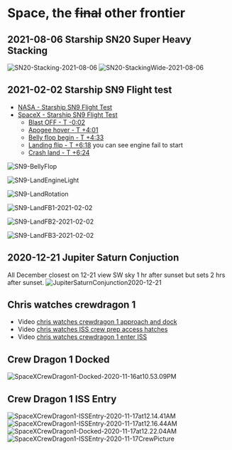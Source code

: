 # Space, the ~~final~~ other frontier

## 2021-08-06 Starship SN20 Super Heavy Stacking
![SN20-Stacking-2021-08-06](SN20-Stacking-2021-08-06.png)
![SN20-StackingWide-2021-08-06](SN20-StackingWide-2021-08-06.png)

## 2021-02-02 Starship SN9 Flight test
- [NASA - Starship SN9 Flight Test](https://youtu.be/wfHqbahPKpY)
- [SpaceX - Starship SN9 Flight Test](https://youtu.be/_zZ7fIkpBgs)
    - [Blast OFF - T -0:02](https://youtu.be/_zZ7fIkpBgs?t=323)
    - [Apogee hover - T +4:01](https://youtu.be/_zZ7fIkpBgs?t=568)
    - [Belly flop begin - T +4:33](https://youtu.be/_zZ7fIkpBgs?t=599)
    - [Landing flip - T +6:18](https://youtu.be/_zZ7fIkpBgs?t=704) you can see engine fail to start
    - [Crash land - T +6:24](https://youtu.be/_zZ7fIkpBgs?t=710)

![SN9-BellyFlop](./SN9-BellyFlop-2021-02-02.png)

![SN9-LandEngineLight](./SN9-LandEngineLight-2021-02-02.png)

![SN9-LandRotation](./SN9-LandRotation-2021-02-02.png)

![SN9-LandFB1-2021-02-02](./SN9-LandFB1-2021-02-02.png)

![SN9-LandFB2-2021-02-02](./SN9-LandFB2-2021-02-02.png)

![SN9-LandFB3-2021-02-02](./SN9-LandFB3-2021-02-02.png)

## 2020-12-21 Jupiter Saturn Conjuction
All December closest on 12-21 view SW sky 1 hr after sunset but sets 2 hrs after sunset.
![JupiterSaturnConjunction2020-12-21](./JupiterSaturnConjunction2020-12-21.png)

## Chris watches crewdragon 1

- Video [chris watches crewdragon 1 approach and dock](https://youtu.be/5XWF8bvF8Aw)
- Video [chris watches ISS crew prep access hatches](https://youtu.be/69FebfNMju0)
- Video [chris watches crewdragon 1 enter ISS](https://youtu.be/CozfE08jrZ4)

## Crew Dragon 1 Docked
![SpaceXCrewDragon1-Docked-2020-11-16at10.53.09PM](./SpaceXCrewDragon1-Docked-2020-11-16at10.53.09PM.png)

## Crew Dragon 1 ISS Entry
![SpaceXCrewDragon1-ISSEntry-2020-11-17at12.14.41AM](./SpaceXCrewDragon1-ISSEntry-2020-11-17at12.14.41AM.png)
![SpaceXCrewDragon1-ISSEntry-2020-11-17at12.16.44AM](./SpaceXCrewDragon1-ISSEntry-2020-11-17at12.16.44AM.png)
![SpaceXCrewDragon1-Docked-2020-11-17at12.22.04AM](./SpaceXCrewDragon1-Docked-2020-11-17at12.22.04AM.png)
![SpaceXCrewDragon1-ISSEntry-2020-11-17CrewPicture](./SpaceXCrewDragon1-ISSEntry-2020-11-17CrewPicture.png)
